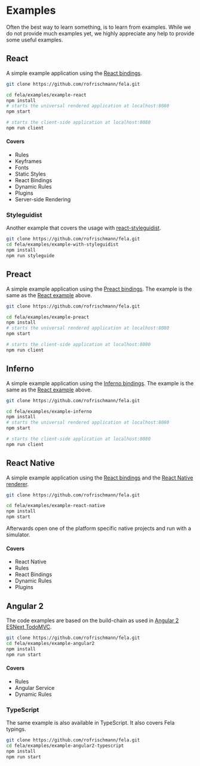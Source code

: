# Examples

Often the best way to learn something, is to learn from examples.
While we do not provide much examples yet, we highly appreciate any help to provide some useful examples.

## React
A simple example application using the [React bindings](https://github.com/rofrischmann/fela/tree/master/packages/react-fela).

```sh
git clone https://github.com/rofrischmann/fela.git

cd fela/examples/example-react
npm install
# starts the universal rendered application at localhost:8080
npm start

# starts the client-side application at localhost:8080
npm run client
```

#### Covers
* Rules
* Keyframes
* Fonts
* Static Styles
* React Bindings
* Dynamic Rules
* Plugins
* Server-side Rendering


### Styleguidist
Another example that covers the usage with [react-styleguidist](https://github.com/styleguidist/react-styleguidist).

```sh
git clone https://github.com/rofrischmann/fela.git
cd fela/examples/example-with-styleguidist
npm install
npm run styleguide
```

## Preact
A simple example application using the [Preact bindings](https://github.com/rofrischmann/fela/tree/master/packages/preact-fela).
The example is the same as the [React example](#react) above.

```sh
git clone https://github.com/rofrischmann/fela.git

cd fela/examples/example-preact
npm install
# starts the universal rendered application at localhost:8080
npm start

# starts the client-side application at localhost:8080
npm run client
```

## Inferno
A simple example application using the [Inferno bindings](https://github.com/rofrischmann/fela/tree/master/packages/inferno-fela).
The example is the same as the [React example](#react) above.

```sh
git clone https://github.com/rofrischmann/fela.git

cd fela/examples/example-inferno
npm install
# starts the universal rendered application at localhost:8080
npm start

# starts the client-side application at localhost:8080
npm run client
```

## React Native
A simple example application using the [React bindings](https://github.com/rofrischmann/fela/tree/master/packages/react-fela) and the [React Native renderer](http://fela.js.org/docs/guides/UsageWithReactNative.html#native-renderer).

```sh
git clone https://github.com/rofrischmann/fela.git

cd fela/examples/example-react-native
npm install
npm start
```

Afterwards open one of the platform specific native projects and run with a simulator.

#### Covers
* React Native
* Rules
* React Bindings
* Dynamic Rules
* Plugins

## Angular 2
The code examples are based on the build-chain as used in [Angular 2 ESNext TodoMVC](https://github.com/blacksonic/angular2-esnext-todomvc).

```sh
git clone https://github.com/rofrischmann/fela.git
cd fela/examples/example-angular2
npm install
npm run start
```

#### Covers
* Rules
* Angular Service
* Dynamic Rules

### TypeScript
The same example is also available in TypeScript. It also covers Fela typings.
```sh
git clone https://github.com/rofrischmann/fela.git
cd fela/examples/example-angular2-typescript
npm install
npm run start
```
